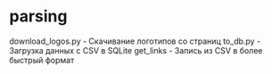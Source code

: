 # parsing
download_logos.py - Скачивание логотипов со страниц
to_db.py - Загрузка данных с CSV в SQLite
get_links - Запись из CSV в более быстрый формат
